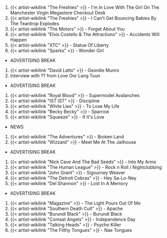 1. {{< artist-wikilink "The Freshies" >}} - I'm In Love With The Girl On The Manchester Virgin Megastore Checkout Desk
2. {{< artist-wikilink "The Freshies" >}} - I Can't Get Bouncing Babies By The Teardrop Explodes
3. {{< artist-wikilink "The Motors" >}} - Forget About You
4. {{< artist-wikilink "Elvis Costello & The Attractions" >}} - Accidents Will Happen
5. {{< artist-wikilink "XTC" >}} - Statue Of Liberty
6. {{< artist-wikilink "Sparks" >}} - Wonder Girl

- ADVERTISING BREAK

1. {{< artist-wikilink "David Latto" >}} - Geordie Munro
2. Interview with ?? from Love Oor Lang Toun

- ADVERTISING BREAK

1. {{< artist-wikilink "Royal Blood" >}} - Supermodel Avalanches
2. {{< artist-wikilink "IST IST" >}} - Discipline
3. {{< artist-wikilink "White Lies" >}} - To Lose My Life
4. {{< artist-wikilink "Becky Becky" >}} - Sparrow
5. {{< artist-wikilink "Squeeze" >}} - If It's Love

- NEWS

1. {{< artist-wikilink "The Adventures" >}} - Broken Land
2. {{< artist-wikilink "Wizzard" >}} - Meet Me At The Jailhouse

- ADVERTISING BREAK

1. {{< artist-wikilink "Nick Cave And The Bad Seeds" >}} - Into My Arms
2. {{< artist-wikilink "The Human League" >}} - Rock n Roll / Nightclubbing
3. {{< artist-wikilink "John Grant" >}} - Sigourney Weaver
4. {{< artist-wikilink "The Detroit Cobras" >}} - Hey Sa-Lo-Ney
5. {{< artist-wikilink "Del Shannon" >}} - Lost In A Memory

- ADVERTISING BREAK

1. {{< artist-wikilink "Magazine" >}} - The Light Pours Out Of Me
2. {{< artist-wikilink "Southern Death Cult" >}} - Apache
3. {{< artist-wikilink "Burundi Black" >}} - Burundi Black
4. {{< artist-wikilink "Comsat Angels" >}} - Independence Day
5. {{< artist-wikilink "Talking Heads" >}} - Psycho Killer
6. {{< artist-wikilink "The Filthy Tongues" >}} - Nae Tongues
